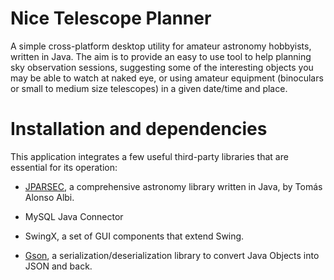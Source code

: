 # Nice Telescope Planner
A simple cross-platform desktop utility for amateur astronomy hobbyists, written in Java. The aim is to provide an easy to use tool to help planning sky observation sessions, suggesting some of the interesting objects you may be able to watch at naked eye, or using amateur equipment (binoculars or small to medium size telescopes) in a given date/time and place. 

# Installation and dependencies

This application integrates a few useful third-party libraries that are essential for its operation:

- [JPARSEC](http://conga.oan.es/~alonso/doku.php?id=jparsec), a comprehensive astronomy library written in Java, by Tomás Alonso Albi.

- MySQL Java Connector

- SwingX, a set of GUI components that extend Swing.

- [Gson](https://github.com/google/gson), a serialization/deserialization library to convert Java Objects into JSON and back.

